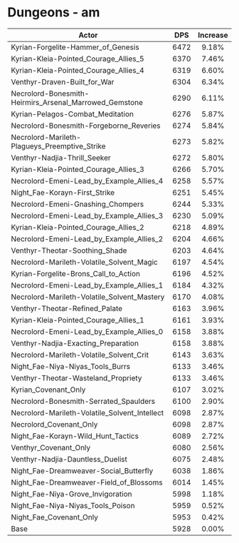 # Dungeons - am
| Actor | DPS | Increase |
|---|:---:|:---:|
|Kyrian-Forgelite-Hammer_of_Genesis|6472|9.18%|
|Kyrian-Kleia-Pointed_Courage_Allies_5|6370|7.46%|
|Kyrian-Kleia-Pointed_Courage_Allies_4|6319|6.60%|
|Venthyr-Draven-Built_for_War|6304|6.34%|
|Necrolord-Bonesmith-Heirmirs_Arsenal_Marrowed_Gemstone|6290|6.11%|
|Kyrian-Pelagos-Combat_Meditation|6276|5.87%|
|Necrolord-Bonesmith-Forgeborne_Reveries|6274|5.84%|
|Necrolord-Marileth-Plagueys_Preemptive_Strike|6273|5.82%|
|Venthyr-Nadjia-Thrill_Seeker|6272|5.80%|
|Kyrian-Kleia-Pointed_Courage_Allies_3|6266|5.70%|
|Necrolord-Emeni-Lead_by_Example_Allies_4|6258|5.57%|
|Night_Fae-Korayn-First_Strike|6251|5.45%|
|Necrolord-Emeni-Gnashing_Chompers|6244|5.33%|
|Necrolord-Emeni-Lead_by_Example_Allies_3|6230|5.09%|
|Kyrian-Kleia-Pointed_Courage_Allies_2|6218|4.89%|
|Necrolord-Emeni-Lead_by_Example_Allies_2|6204|4.66%|
|Venthyr-Theotar-Soothing_Shade|6203|4.64%|
|Necrolord-Marileth-Volatile_Solvent_Magic|6197|4.54%|
|Kyrian-Forgelite-Brons_Call_to_Action|6196|4.52%|
|Necrolord-Emeni-Lead_by_Example_Allies_1|6184|4.32%|
|Necrolord-Marileth-Volatile_Solvent_Mastery|6170|4.08%|
|Venthyr-Theotar-Refined_Palate|6163|3.96%|
|Kyrian-Kleia-Pointed_Courage_Allies_1|6161|3.93%|
|Necrolord-Emeni-Lead_by_Example_Allies_0|6158|3.88%|
|Venthyr-Nadjia-Exacting_Preparation|6158|3.88%|
|Necrolord-Marileth-Volatile_Solvent_Crit|6143|3.63%|
|Night_Fae-Niya-Niyas_Tools_Burrs|6133|3.46%|
|Venthyr-Theotar-Wasteland_Propriety|6133|3.46%|
|Kyrian_Covenant_Only|6107|3.02%|
|Necrolord-Bonesmith-Serrated_Spaulders|6100|2.90%|
|Necrolord-Marileth-Volatile_Solvent_Intellect|6098|2.87%|
|Necrolord_Covenant_Only|6098|2.87%|
|Night_Fae-Korayn-Wild_Hunt_Tactics|6089|2.72%|
|Venthyr_Covenant_Only|6080|2.56%|
|Venthyr-Nadjia-Dauntless_Duelist|6075|2.48%|
|Night_Fae-Dreamweaver-Social_Butterfly|6038|1.86%|
|Night_Fae-Dreamweaver-Field_of_Blossoms|6014|1.45%|
|Night_Fae-Niya-Grove_Invigoration|5998|1.18%|
|Night_Fae-Niya-Niyas_Tools_Poison|5959|0.52%|
|Night_Fae_Covenant_Only|5953|0.42%|
|Base|5928|0.00%|
